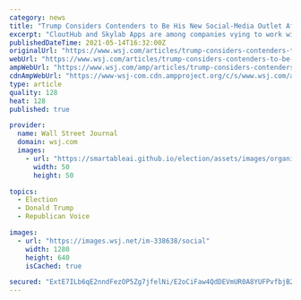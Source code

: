 ```yaml
---
category: news
title: "Trump Considers Contenders to Be His New Social-Media Outlet After Big Tech Crackdown"
excerpt: "CloutHub and Skylab Apps are among companies vying to work with the former president, who was sidelined by Facebook and Twitter."
publishedDateTime: 2021-05-14T16:32:00Z
originalUrl: "https://www.wsj.com/articles/trump-considers-contenders-to-be-his-new-social-media-outlet-after-big-tech-crackdown-11621013567"
webUrl: "https://www.wsj.com/articles/trump-considers-contenders-to-be-his-new-social-media-outlet-after-big-tech-crackdown-11621013567"
ampWebUrl: "https://www.wsj.com/amp/articles/trump-considers-contenders-to-be-his-new-social-media-outlet-after-big-tech-crackdown-11621013567"
cdnAmpWebUrl: "https://www-wsj-com.cdn.ampproject.org/c/s/www.wsj.com/amp/articles/trump-considers-contenders-to-be-his-new-social-media-outlet-after-big-tech-crackdown-11621013567"
type: article
quality: 128
heat: 128
published: true

provider:
  name: Wall Street Journal
  domain: wsj.com
  images:
    - url: "https://smartableai.github.io/election/assets/images/organizations/wsj.com-50x50.jpg"
      width: 50
      height: 50

topics:
  - Election
  - Donald Trump
  - Republican Voice

images:
  - url: "https://images.wsj.net/im-338638/social"
    width: 1280
    height: 640
    isCached: true

secured: "ExtE7ILb6qE2nndFezOP5Zg7jfelNi/E2oCiFaw4QdDEVmUR0A8YUFPvfbjB2Fu2bdVPNDpUSB5vN9ssg8LCXrZjhYjOtYqUdfmjyJ7NQve+7pQrap41s/Z2h525b+A6nNCm2dfze4/GCuzAlGLO3efmn8SQbsTnZLSRtEj5JnJKG2g540LdOLZvxYHZ7pRdb/hDeATxbQEm9MfOYHOL3jAAdjiYQAwH4yKHNyF0FXalTzOMJTqEtPrZxxRiEQrZ753cOyIjBRE6GeZdZ4LICj8C0kroWxg+hayv7V97PxIiSSJlywsqc/S6GMeBy21LY4IiNHoXORcdmDFMJa+Pkr6Uxk1tIsgBqAIOKuCijNs=;hGdf5MvWtgrNgoDmeBqLFA=="
---
```


